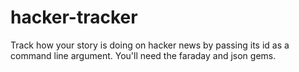 # hacker-tracker

Track how your story is doing on hacker news by passing its id as a command line argument. You'll need the faraday and json gems.
